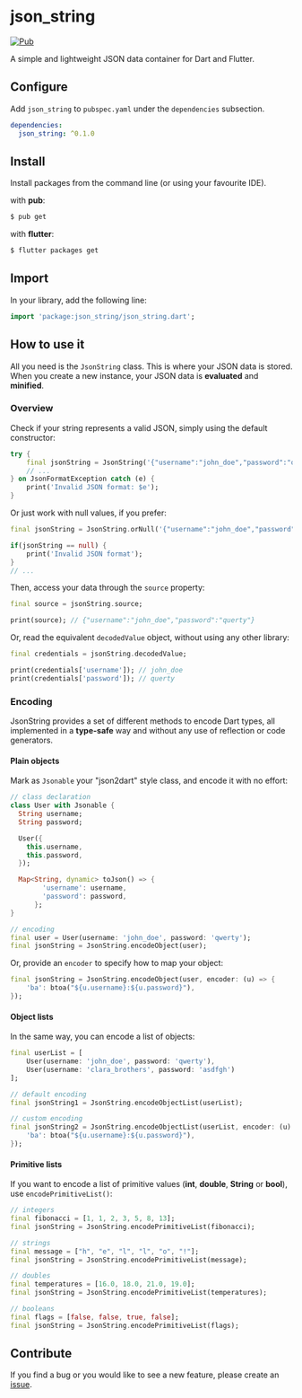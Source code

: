 # json_string

[![Pub](https://img.shields.io/pub/v/json_string.svg)](https://pub.dartlang.org/packages/json_string)

A simple and lightweight JSON data container for Dart and Flutter.

## Configure

Add `json_string` to `pubspec.yaml` under the `dependencies` subsection.

```yaml
dependencies:
  json_string: ^0.1.0
```
## Install

Install packages from the command line (or using your favourite IDE).

with **pub**:

```bash
$ pub get
```

with **flutter**:

```bash
$ flutter packages get
```

## Import

In your library, add the following line:

```dart
import 'package:json_string/json_string.dart';
```
## How to use it

All you need is the `JsonString` class. This is where your JSON data is stored.
When you create a new instance, your JSON data is **evaluated** and **minified**.

### Overview

Check if your string represents a valid JSON, simply using the default constructor:

```dart
try {
    final jsonString = JsonString('{"username":"john_doe","password":"querty"}');
    // ...
} on JsonFormatException catch (e) {
    print('Invalid JSON format: $e');
}
```

Or just work with null values, if you prefer:

```dart
final jsonString = JsonString.orNull('{"username":"john_doe","password":"querty"}');

if(jsonString == null) {
    print('Invalid JSON format');
}
// ...
```

Then, access your data through the `source` property:

```dart
final source = jsonString.source;

print(source); // {"username":"john_doe","password":"querty"}
```
Or, read the equivalent `decodedValue` object, without using any other library:

```dart
final credentials = jsonString.decodedValue;

print(credentials['username']); // john_doe
print(credentials['password']); // querty
```

### Encoding

JsonString provides a set of different methods to encode Dart types, all implemented in a **type-safe** way and without any use of reflection or code generators.

#### Plain objects

Mark as `Jsonable` your "json2dart" style class, and encode it with no effort:

```dart
// class declaration
class User with Jsonable {
  String username;
  String password;

  User({
    this.username,
    this.password,
  });

  Map<String, dynamic> toJson() => {
        'username': username,
        'password': password,
      };
}

// encoding
final user = User(username: 'john_doe', password: 'qwerty');
final jsonString = JsonString.encodeObject(user);
```

Or, provide an `encoder` to specify how to map your object:

```dart
final jsonString = JsonString.encodeObject(user, encoder: (u) => {
    'ba': btoa("${u.username}:${u.password}"),
});
```

#### Object lists

In the same way, you can encode a list of objects:

```dart
final userList = [
    User(username: 'john_doe', password: 'qwerty'),
    User(username: 'clara_brothers', password: 'asdfgh')
];

// default encoding
final jsonString1 = JsonString.encodeObjectList(userList);

// custom encoding
final jsonString2 = JsonString.encodeObjectList(userList, encoder: (u) => {
    'ba': btoa("${u.username}:${u.password}"),
});
```
#### Primitive lists

If you want to encode a list of primitive values (**int**, **double**, **String** or **bool**), use `encodePrimitiveList()`:

```dart
// integers
final fibonacci = [1, 1, 2, 3, 5, 8, 13];
final jsonString = JsonString.encodePrimitiveList(fibonacci);

// strings
final message = ["h", "e", "l", "l", "o", "!"];
final jsonString = JsonString.encodePrimitiveList(message);

// doubles
final temperatures = [16.0, 18.0, 21.0, 19.0];
final jsonString = JsonString.encodePrimitiveList(temperatures);

// booleans
final flags = [false, false, true, false];
final jsonString = JsonString.encodePrimitiveList(flags);
```



## Contribute

If you find a bug or you would like to see a new feature, please create an [issue](https://github.com/parsodyl/json_string/issues). 
